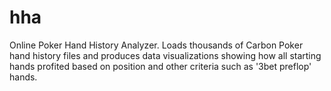 # hha
Online Poker Hand History Analyzer.  Loads thousands of Carbon Poker hand history files and produces data visualizations showing how all starting hands profited based on position and other criteria such as '3bet preflop' hands.
